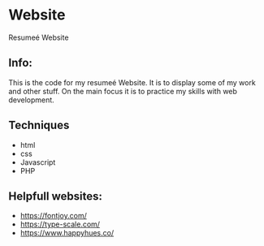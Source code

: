 # Website
Resumeé Website

Info:
----
This is the code for my resumeé Website.
It is to display some of my work and other stuff.
On the main focus it is to practice my skills with web development.

Techniques
----
- html
- css
- Javascript
- PHP

Helpfull websites:
----
- https://fontjoy.com/
- https://type-scale.com/
- https://www.happyhues.co/
